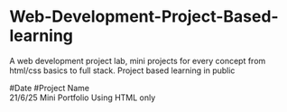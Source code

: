 # Web-Development-Project-Based-learning
A web development project lab, mini projects for every concept from html/css basics to full stack. Project based learning in public

#Date         #Project Name    
21/6/25       Mini Portfolio Using HTML only
